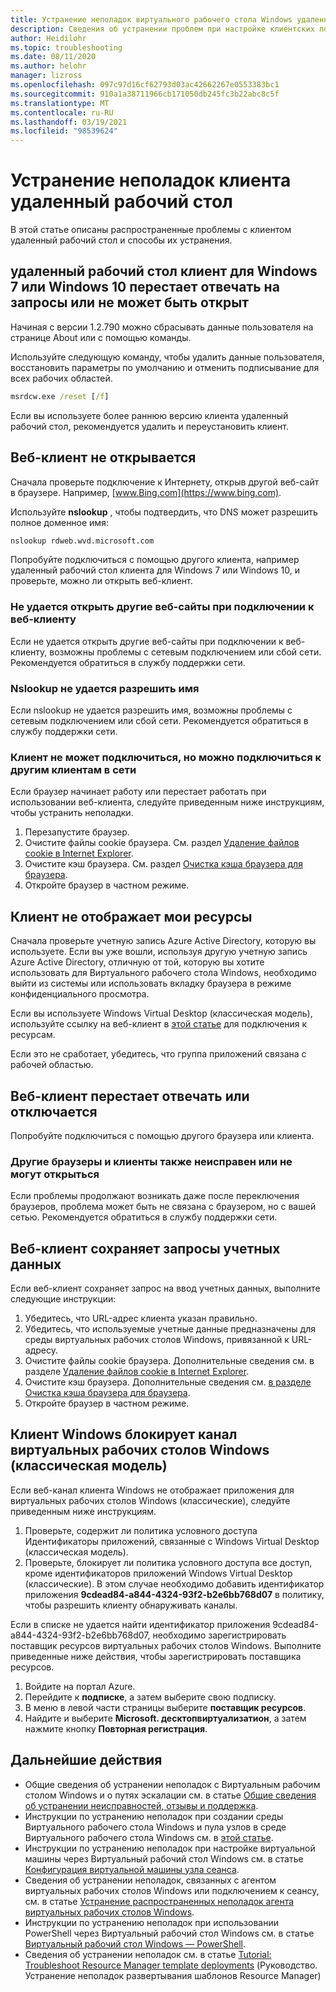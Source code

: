 ```yaml
---
title: Устранение неполадок виртуального рабочего стола Windows удаленный рабочий стол Client — Azure
description: Сведения об устранении проблем при настройке клиентских подключений в среде клиента Виртуального рабочего стола Windows.
author: Heidilohr
ms.topic: troubleshooting
ms.date: 08/11/2020
ms.author: helohr
manager: lizross
ms.openlocfilehash: 097c97d16cf62793d03ac42662267e0553383bc1
ms.sourcegitcommit: 910a1a38711966cb171050db245fc3b22abc8c5f
ms.translationtype: MT
ms.contentlocale: ru-RU
ms.lasthandoff: 03/19/2021
ms.locfileid: "98539624"
---
```

# <a name="troubleshoot-the-remote-desktop-client"></a>Устранение неполадок клиента удаленный рабочий стол

В этой статье описаны распространенные проблемы с клиентом удаленный рабочий стол и способы их устранения.

## <a name="remote-desktop-client-for-windows-7-or-windows-10-stops-responding-or-cannot-be-opened"></a>удаленный рабочий стол клиент для Windows 7 или Windows 10 перестает отвечать на запросы или не может быть открыт

Начиная с версии 1.2.790 можно сбрасывать данные пользователя на странице About или с помощью команды.

Используйте следующую команду, чтобы удалить данные пользователя, восстановить параметры по умолчанию и отменить подписывание для всех рабочих областей.

```cmd
msrdcw.exe /reset [/f]
```

Если вы используете более раннюю версию клиента удаленный рабочий стол, рекомендуется удалить и переустановить клиент.

## <a name="web-client-wont-open"></a>Веб-клиент не открывается

Сначала проверьте подключение к Интернету, открыв другой веб-сайт в браузере. Например, [www.Bing.com](https://www.bing.com).

Используйте **nslookup** , чтобы подтвердить, что DNS может разрешить полное доменное имя:

```cmd
nslookup rdweb.wvd.microsoft.com
```

Попробуйте подключиться с помощью другого клиента, например удаленный рабочий стол клиента для Windows 7 или Windows 10, и проверьте, можно ли открыть веб-клиент.

### <a name="cant-open-other-websites-while-connected-to-the-web-client"></a>Не удается открыть другие веб-сайты при подключении к веб-клиенту

Если не удается открыть другие веб-сайты при подключении к веб-клиенту, возможны проблемы с сетевым подключением или сбой сети. Рекомендуется обратиться в службу поддержки сети.

### <a name="nslookup-cant-resolve-the-name"></a>Nslookup не удается разрешить имя

Если nslookup не удается разрешить имя, возможны проблемы с сетевым подключением или сбой сети. Рекомендуется обратиться в службу поддержки сети.

### <a name="your-client-cant-connect-but-other-clients-on-your-network-can-connect"></a>Клиент не может подключиться, но можно подключиться к другим клиентам в сети

Если браузер начинает работу или перестает работать при использовании веб-клиента, следуйте приведенным ниже инструкциям, чтобы устранить неполадки.

1. Перезапустите браузер.
2. Очистите файлы cookie браузера. См. раздел [Удаление файлов cookie в Internet Explorer](https://support.microsoft.com/help/278835/how-to-delete-cookie-files-in-internet-explorer).
3. Очистите кэш браузера. См. раздел [Очистка кэша браузера для браузера](https://binged.it/2RKyfdU).
4. Откройте браузер в частном режиме.

## <a name="client-doesnt-show-my-resources"></a>Клиент не отображает мои ресурсы

Сначала проверьте учетную запись Azure Active Directory, которую вы используете. Если вы уже вошли, используя другую учетную запись Azure Active Directory, отличную от той, которую вы хотите использовать для Виртуального рабочего стола Windows, необходимо выйти из системы или использовать вкладку браузера в режиме конфиденциального просмотра.

Если вы используете Windows Virtual Desktop (классическая модель), используйте ссылку на веб-клиент в [этой статье](./virtual-desktop-fall-2019/connect-web-2019.md) для подключения к ресурсам.

Если это не сработает, убедитесь, что группа приложений связана с рабочей областью.

## <a name="web-client-stops-responding-or-disconnects"></a>Веб-клиент перестает отвечать или отключается

Попробуйте подключиться с помощью другого браузера или клиента.

### <a name="other-browsers-and-clients-also-malfunction-or-fail-to-open"></a>Другие браузеры и клиенты также неисправен или не могут открыться

Если проблемы продолжают возникать даже после переключения браузеров, проблема может быть не связана с браузером, но с вашей сетью. Рекомендуется обратиться в службу поддержки сети.

## <a name="web-client-keeps-prompting-for-credentials"></a>Веб-клиент сохраняет запросы учетных данных

Если веб-клиент сохраняет запрос на ввод учетных данных, выполните следующие инструкции:

1. Убедитесь, что URL-адрес клиента указан правильно.
2. Убедитесь, что используемые учетные данные предназначены для среды виртуальных рабочих столов Windows, привязанной к URL-адресу.
3. Очистите файлы cookie браузера. Дополнительные сведения см. в разделе [Удаление файлов cookie в Internet Explorer](https://support.microsoft.com/help/278835/how-to-delete-cookie-files-in-internet-explorer).
4. Очистите кэш браузера. Дополнительные сведения см. [в разделе Очистка кэша браузера для браузера](https://binged.it/2RKyfdU).
5. Откройте браузер в частном режиме.

## <a name="windows-client-blocks-windows-virtual-desktop-classic-feed"></a>Клиент Windows блокирует канал виртуальных рабочих столов Windows (классическая модель)

Если веб-канал клиента Windows не отображает приложения для виртуальных рабочих столов Windows (классические), следуйте приведенным ниже инструкциям.

1. Проверьте, содержит ли политика условного доступа Идентификаторы приложений, связанные с Windows Virtual Desktop (классическая модель).
2. Проверьте, блокирует ли политика условного доступа все доступ, кроме идентификаторов приложений Windows Virtual Desktop (классические). В этом случае необходимо добавить идентификатор приложения **9cdead84-a844-4324-93f2-b2e6bb768d07** в политику, чтобы разрешить клиенту обнаруживать каналы.

Если в списке не удается найти идентификатор приложения 9cdead84-a844-4324-93f2-b2e6bb768d07, необходимо зарегистрировать поставщик ресурсов виртуальных рабочих столов Windows. Выполните приведенные ниже действия, чтобы зарегистрировать поставщика ресурсов.

1. Войдите на портал Azure.
2. Перейдите к **подписке**, а затем выберите свою подписку.
3. В меню в левой части страницы выберите **поставщик ресурсов**.
4. Найдите и выберите **Microsoft. десктопвиртуализатион**, а затем нажмите кнопку **Повторная регистрация**.

## <a name="next-steps"></a>Дальнейшие действия

- Общие сведения об устранении неполадок с Виртуальным рабочим столом Windows и о путях эскалации см. в статье [Общие сведения об устранении неисправностей, отзывы и поддержка](troubleshoot-set-up-overview.md).
- Инструкции по устранению неполадок при создании среды Виртуального рабочего стола Windows и пула узлов в среде Виртуального рабочего стола Windows см. в [этой статье](troubleshoot-set-up-issues.md).
- Инструкции по устранению неполадок при настройке виртуальной машины через Виртуальный рабочий стол Windows см. в статье [Конфигурация виртуальной машины узла сеанса](troubleshoot-vm-configuration.md).
- Сведения об устранении неполадок, связанных с агентом виртуальных рабочих столов Windows или подключением к сеансу, см. в статье [Устранение распространенных неполадок агента виртуальных рабочих столов Windows](troubleshoot-agent.md).
- Инструкции по устранению неполадок при использовании PowerShell через Виртуальный рабочий стол Windows см. в статье [Виртуальный рабочий стол Windows — PowerShell](troubleshoot-powershell.md).
- Сведения об устранении неполадок см. в статье [Tutorial: Troubleshoot Resource Manager template deployments](../azure-resource-manager/templates/template-tutorial-troubleshoot.md) (Руководство. Устранение неполадок развертывания шаблонов Resource Manager)
